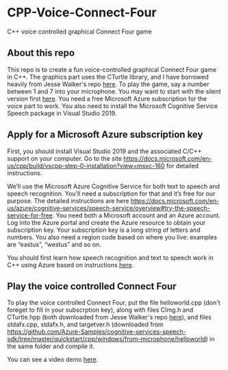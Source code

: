 # CPP-Voice-Connect-Four
C++ voice controlled graphical Connect Four game

## About this repo
This repo is to create a fun voice-controlled graphical Connect Four game in C++. The graphics part uses the CTurtle library, and I have borrowed heavily from Jesse Walker's repo [here](https://github.com/walkerje/C-Turtle). To play the game, say a number between 1 and 7 into your microphone. You may want to start with the silent version first [here](https://github.com/markhliu/Cplusplus-graphical-Connect-Four-Game). You need a free Microsoft Azure subscription for the voice part to work. You also need to install the Microsoft Cognitive Service Speech package in Visual Studio 2019. 

## Apply for a Microsoft Azure subscription key
First, you should install Visual Studio 2019 and the associated C/C++ support on your computer. Go to the site https://docs.microsoft.com/en-us/cpp/build/vscpp-step-0-installation?view=msvc-160 for detailed instructions. 

We’ll use the Microsoft Azure Cognitive Service for both text to speech and speech recognition. You’ll need a subscription for that and it’s free for our purpose. The detailed instructions are here https://docs.microsoft.com/en-us/azure/cognitive-services/speech-service/overview#try-the-speech-service-for-free. You need both a Microsoft account and an Azure account. Log into the Azure portal and create the Azure resource to obtain your subscription key. Your subscription key is a long string of letters and numbers. You also need a region code based on where you live: examples are “eastus”, “westus” and so on.

You should first learn how speech recognition and text to speech work in C++ using Azure based on instructions [here](https://github.com/Azure-Samples/cognitive-services-speech-sdk/).   

## Play the voice controlled Connect Four
To play the voice controlled Connect Four, put the file helloworld.cpp (don't foreget to fill in your subscrption key), along with files CImg.h and CTurtle.hpp (both downloaded from Jesse Walker's repo [here](https://github.com/walkerje/C-Turtle)), and files stdafx.cpp, stdafx.h, and targetver.h (downloaded from https://github.com/Azure-Samples/cognitive-services-speech-sdk/tree/master/quickstart/cpp/windows/from-microphone/helloworld) in the same folder and compile it.

You can see a video demo [here](https://gattonweb.uky.edu/faculty/lium/cpp/connhs.mp4).  
